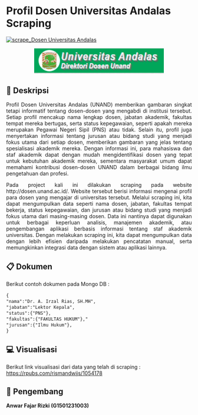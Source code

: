 # **Profil Dosen Universitas Andalas Scraping**

[![scrape_Dosen Universitas Andalas](https://github.com/rismandwij/tiktok_hashtag/actions/workflows/main.yml/badge.svg)](https://github.com/rismandwij/tiktok_hashtag/actions/workflows/main.yml)

<p align="center" width="100%">
    <img width="70%" src="https://github.com/AnFaRiz/projek/blob/main/1.PNG">
</p>


## :blue_book: **Deskripsi**
<p align="justify">
Profil Dosen Universitas Andalas (UNAND) memberikan gambaran singkat tetapi informatif tentang dosen-dosen yang mengabdi di institusi tersebut. Setiap profil mencakup nama lengkap dosen, jabatan akademik, fakultas tempat mereka bertugas, serta status kepegawaian, seperti apakah mereka merupakan Pegawai Negeri Sipil (PNS) atau tidak. Selain itu, profil juga menyertakan informasi tentang jurusan atau bidang studi yang menjadi fokus utama dari setiap dosen, memberikan gambaran yang jelas tentang spesialisasi akademik mereka. Dengan informasi ini, para mahasiswa dan staf akademik dapat dengan mudah mengidentifikasi dosen yang tepat untuk kebutuhan akademik mereka, sementara masyarakat umum dapat memahami kontribusi dosen-dosen UNAND dalam berbagai bidang ilmu pengetahuan dan profesi.
</p>

<p align="justify">
Pada project kali ini dilakukan scraping pada website http://dosen.unand.ac.id/. Website tersebut berisi informasi mengenai profil para dosen yang mengajar di universitas tersebut. Melalui scraping ini, kita dapat mengumpulkan data seperti nama dosen, jabatan, fakultas tempat bekerja, status kepegawaian, dan jurusan atau bidang studi yang menjadi fokus utama dari masing-masing dosen. Data ini nantinya dapat digunakan untuk berbagai keperluan analisis, manajemen akademik, atau pengembangan aplikasi berbasis informasi tentang staf akademik universitas. Dengan melakukan scraping ini, kita dapat mengumpulkan data dengan lebih efisien daripada melakukan pencatatan manual, serta memungkinkan integrasi data dengan sistem atau aplikasi lainnya.
</p>

## :clipboard: **Dokumen**

Berikut contoh dokumen pada Mongo DB :

```
{
"nama":"Dr. A. Irzal Rias, SH.MH",
"jabatan":"Lektor Kepala",
"status":{"PNS"},
"fakultas":{"FAKULTAS HUKUM"},"
"jurusan":{"Ilmu Hukum"},
}
```

## :computer: **Visualisasi**

Berikut link visualisasi dari data yang telah di scraping : https://rpubs.com/rismandwijs/1054178

## :walking: **Pengembang**
**Anwar Fajar Rizki (G1501231003)**
